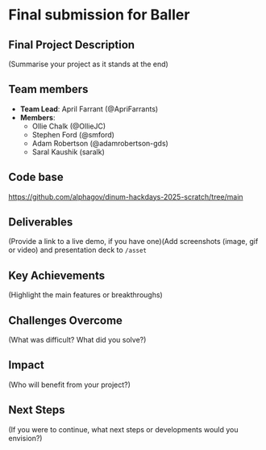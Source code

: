 # Final submission for Baller
## Final Project Description
(Summarise your project as it stands at the end)
## Team members
* **Team Lead**: April Farrant (@ApriFarrants)
* **Members**:
  * Ollie Chalk (@OllieJC)
  * Stephen Ford (@smford)
  * Adam Robertson (@adamrobertson-gds)
  * Saral Kaushik (saralk)
## Code base
https://github.com/alphagov/dinum-hackdays-2025-scratch/tree/main
## Deliverables
(Provide a link to a live demo, if you have one)(Add screenshots (image, gif or video) and presentation deck to `/asset`
## Key Achievements
(Highlight the main features or breakthroughs)
## Challenges Overcome
(What was difficult? What did you solve?)
## Impact
(Who will benefit from your project?)
## Next Steps
(If you were to continue, what next steps or developments would you envision?)
